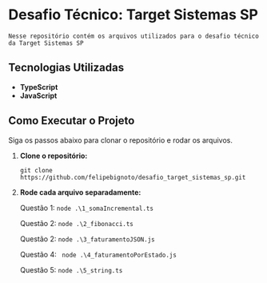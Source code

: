 # Desafio Técnico: Target Sistemas SP

    Nesse repositório contém os arquivos utilizados para o desafio técnico da Target Sistemas SP

## Tecnologias Utilizadas

- **TypeScript**
- **JavaScript**

## Como Executar o Projeto

Siga os passos abaixo para clonar o repositório e rodar os arquivos.

1. **Clone o repositório:**

   `git clone https://github.com/felipebignoto/desafio_target_sistemas_sp.git`

2. **Rode cada arquivo separadamente:**

   Questão 1: `node .\1_somaIncremental.ts`

   Questão 2: `node .\2_fibonacci.ts`

   Questão 2: `node .\3_faturamentoJSON.js`

   Questão 4: ` node .\4_faturamentoPorEstado.js`

   Questão 5: `node .\5_string.ts`
